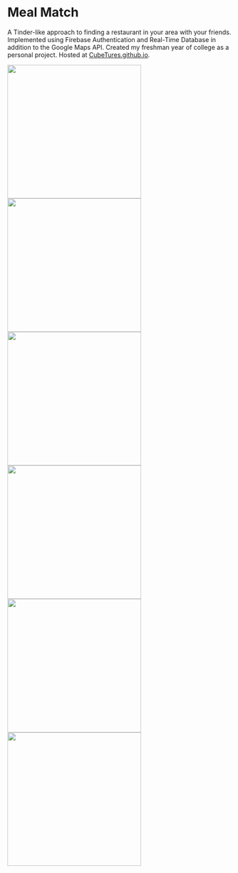 # Meal Match

A Tinder-like approach to finding a restaurant in your area with your friends. Implemented using Firebase Authentication and Real-Time Database in addition to the Google Maps API. Created my freshman year of college as a personal project. Hosted at [CubeTures.github.io](https://cubetures.github.io/Pages/MealMatch/home.html).

<img src="https://github.com/owenshadburne/Meal-Match/assets/124115160/cc5916b6-ffa5-4404-9294-b5afafcaebfb" width="300px">
<img src="https://github.com/owenshadburne/Meal-Match/assets/124115160/fc902298-ff31-4b52-a9b2-9725ec72c400" width="300px">
<img src="https://github.com/owenshadburne/Meal-Match/assets/124115160/a31f7044-e9c3-42ff-a237-e6ae727a300d" width="300px">
<img src="https://github.com/owenshadburne/Meal-Match/assets/124115160/898fe7cc-fa87-41f0-a9cd-27f1cb8158e5" width="300px">
<img src="https://github.com/owenshadburne/Meal-Match/assets/124115160/a52e54b4-7721-429a-b4e0-4c6902ef351d" width="300px">
<img src="https://github.com/owenshadburne/Meal-Match/assets/124115160/0ff4e4de-6552-4099-b79a-f8b240ce823b" width="300px">
